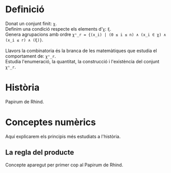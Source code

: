 # Definició
Donat un conjunt finit: `χ`.<br>
Definim una condició respecte els elements d'`χ`: `ξ`.<br>
Genera agrupacions amb ordre `χⁿ_r = {(x_i) | (0 ≤ i ≤ n) ∧ (x_i ∈ χ) ∧ (x_i ≤ r) ∧ (ξ)}`.<br>
<br>
Llavors la combinatoria és la branca de les matemàtiques que estudia el comportament de: `χⁿ_r`.<br>
Estudia l'enumeració, la quantitat, la construcció i l'existència del conjunt `χⁿ_r`.

# Història
Papirum de Rhind.

# Conceptes numèrics
Aquí explicarem els principis més estudiats a l'història.

## La regla del producte
Concepte aparegut per primer cop al Papirum de Rhind.
